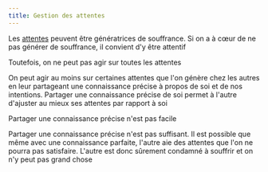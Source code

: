 ```yaml
---
title: Gestion des attentes
---
```


Les [attentes](attentes.md) peuvent être génératrices de souffrance. Si on a à cœur de ne pas générer de souffrance, il convient d'y être attentif

Toutefois, on ne peut pas agir sur toutes les attentes

On peut agir au moins sur certaines attentes que l'on génère chez les autres en leur partageant une connaissance précise à propos de soi et de nos intentions. Partager une connaissance précise de soi permet à l'autre d'ajuster au mieux ses attentes par rapport à soi

Partager une connaissance précise n'est pas facile

Partager une connaissance précise n'est pas suffisant. Il est possible que même avec une connaissance parfaite, l'autre aie des attentes que l'on ne pourra pas satisfaire. L'autre est donc sûrement condamné à souffrir et on n'y peut pas grand chose

